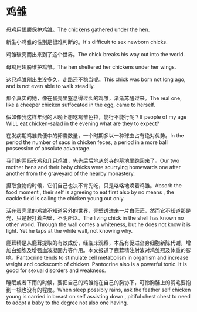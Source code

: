 # 鸡雏

<p><span class="chinese">母鸡用翅膀保护鸡雏。</span><span class="english">The chickens gathered under the hen.</span></p>

<p><span class="chinese">新生小鸡雏的性别是很难判断的。</span><span class="english">It's difficult to sex newborn chicks.</span></p>

<p><span class="chinese">鸡雏破壳而出来到了这个世界。</span><span class="english">The chick breaks his way out into the world.</span></p>

<p><span class="chinese">母鸡用翅膀维护鸡雏。</span><span class="english">The hen sheltered her chickens under her wings.</span></p>

<p><span class="chinese">这只鸡雏刚出生没多久，走路还不稳当呢。</span><span class="english">This chick was born not long ago, and is not even able to walk steadily.</span></p>

<p><span class="chinese">那个真实的她，像在蛋壳里窒息得过久的鸡雏，渐渐苏醒过来。</span><span class="english">The real one, like a cheeper chicken suffocated in the egg, came to herself.</span></p>

<p><span class="chinese">假如像我这样年纪的人晚上想吃鸡雏色拉，能行不能行呢？</span><span class="english">If people of my age WILL eat chicken-salad in the evening what are they to expect?</span></p>

<p><span class="chinese">在发病期鸡雏粪便中的卵囊数量，一个时期多以一种球虫占有绝对优势。</span><span class="english">In the period the number of sacs in chicken feces, a period in a more ball possession of absolute advantage.</span></p>

<p><span class="chinese">我们的两匹母鸡和几只鸡雏，先先后后地从邻寺的墓地里跑回来了。</span><span class="english">Our two mother hens and their baby chicks were scurrying homewards one after another from the graveyard of the nearby monastery.</span></p>

<p><span class="chinese">摄取食物的时候，它们自己也决不肯先吃，只是咯咯地唤着鸡雏。</span><span class="english">Absorb the food moment , their self is agreeing to eat first also by no means , the cackle field is calling the chicken young out only.</span></p>

<p><span class="chinese">活在蛋壳里的鸡雏不知道另外的世界，壳壁透进来一片白茫茫，然而它不知道那是光，只是敲打着白壁，不明所以。</span><span class="english">The living chick in the shell has known no other world. Through the wall comes a whiteness, but he does not know it is light. Yet he taps at the white wall, not knowing why.</span></p>

<p><span class="chinese">鹿茸精是从鹿茸提取的有效成份，经临床观察，本品有促进全身细胞新陈代谢，增加白细胞及增强血液凝固力等作用。本文报道了鹿茸精注射液对鸡雏冠及体重的影响。</span><span class="english">Pantocrine tends to stimulate cell metabolism in organism and increase weight and cockscomb of chicken. Pantocrine also is a powerful tonic. It is good for sexual disorders and weakness.</span></p>

<p><span class="chinese">睡眠或者下雨的时候，要把自己的鸡雏抱在自己的胸协下，可怜胸脯上的羽毛要抱到一根也没有的程度。</span><span class="english">When sleep possibly rains, ask the feather self chicken young is carried in breast on self assisting down , pitiful chest chest to need to adopt a baby to the degree not also one having.</span></p>

